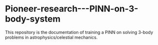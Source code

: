 # Pioneer-research---PINN-on-3-body-system

This repository is the documentation of training a PINN on solving 3-body problems in astrophysics/celestial mechanics. 
